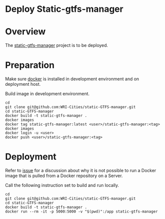 # Deploy Static-gtfs-manager

# Overview

The [static-gtfs-manager](https://github.com/WRI-Cities/static-GTFS-manager) project is to be deployed.

# Preparation

Make sure [docker](docker.md) is installed in development environment and on deployment host.

Build image in development environment.
```
cd
git clone git@github.com:WRI-Cities/static-GTFS-manager.git
cd static-GTFS-manager
docker build -t static-gtfs-manager .
docker images
docker tag static-gtfs-manager:latest <user>/static-gtfs-manager:<tag>
docker images
docker login -u <user>
docker push <user>/static-gtfs-manager:<tag>
```

# Deployment

Refer to
[issue](https://github.com/WRI-Cities/static-GTFS-manager/issues/165)
for a discussion about why it is not possible to run a Docker image that is pulled from a Docker repository on a Server.

Call the following instruction set to build and run locally.

```
cd
git clone git@github.com:WRI-Cities/static-GTFS-manager.git
cd static-GTFS-manager
docker build -t static-gtfs-manager .
docker run --rm -it -p 5000:5000 -v "$(pwd)":/app static-gtfs-manager
```
